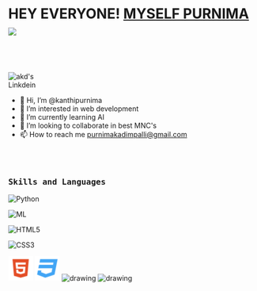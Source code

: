  # HEY EVERYONE! [MYSELF PURNIMA](https://github.com/kanthipurnima/kanthipurnima.git) <img src="https://i.gifer.com/origin/e0/e08f73642d422d94483c0ca96f737ac2_w200.gif" width=50px> 
 <br><br>

<a href="https://www.linkedin.com/in/kanthi-purnima-ab1079271/">
    <img align="left" alt="akd's Linkdein" width="100px" src="https://img.shields.io/badge/Linkedin-0A66C2?style=for-the-badge&logo=Linkedin&logoColor=white" />
</a>

<br><br>

- 👋 Hi, I’m @kanthipurnima
- 👀 I’m interested in web development
- 🌱 I’m currently learning AI
- 💞️ I’m looking to collaborate in best MNC's
- 📫 How to reach me purnimakadimpalli@gmail.com

<br><br>
<h3><b><samp>Skills and Languages</samp></b></h3>

![Python](https://img.shields.io/badge/Python-3776AB?style=flat-square&logo=Python&logoColor=white)

 ![ML](https://img.shields.io/badge/ML-3776AB?style=flat-square&logoColor=white)

![HTML5](https://img.shields.io/badge/HTML5-E34F26?style=flat-square&logo=HTML5&logoColor=white)

![CSS3](https://img.shields.io/badge/CSS3-1572B6?style=flat-square&logo=CSS3&logoColor=white)





<span>
 <img src="https://github.com/amandewatnitrr/amandewatnitrr/blob/main/imgs/html.svg" alt="drawing" width="50"/>
 <img src="https://github.com/amandewatnitrr/amandewatnitrr/blob/main/imgs/css.svg" alt="drawing" width="50"/>
 <img src="https://github.com/amandewatnitrr/amandewatnitrr/blob/main/imgs/python-5.svg" alt="drawing" width="50"/>
 <img src="https://cdn.vectorstock.com/i/2000v/47/52/ai-machine-learning-logo-vector-19204752.avif" alt="drawing" width="50"/>
</span>
<!---
kanthipurnima/kanthipurnima is a ✨ special ✨ repository because its `README.md` (this file) appears on your GitHub profile.
You can click the Preview link to take a look at your changes.
--->
